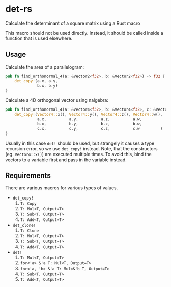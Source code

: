 # det-rs
Calculate the determinant of a square matrix using a Rust macro

This macro should not be used directly. Instead, it should be called inside a function that is used elsewhere.

## Usage
Calculate the area of a parallelogram:
```rust
pub fn find_orthonormal_4(a: &Vector2<f32>, b: &Vector2<f32>) -> f32 {
    det_copy!(a.x, a.y,
              b.x, b.y)
}
```

Calculate a 4D orthogonal vector using nalgebra:
```rust
pub fn find_orthonormal_4(a: &Vector4<f32>, b: &Vector4<f32>, c: &Vector4<f32>) -> Vector4<f32> {
    det_copy!(Vector4::x(), Vector4::y(), Vector4::z(), Vector4::w(),
              a.x,          a.y,          a.z,          a.w,
              b.x,          b.y,          b.z,          b.w,
              c.x,          c.y,          c.z,          c.w         )
}
```
Usually in this case `det!` should be used, but strangely it causes a type recursion error,
so we use `det_copy!` instead. Note, that the constructors (eg. `Vector4::x()`) are executed multiple times.
To avoid this, bind the vectors to a variable first and pass in the variable instead.


## Requirements
There are various macros for various types of values.

- `det_copy!`
  1. `T: Copy`
  2. `T: Mul<T, Output=T>`
  3. `T: Sub<T, Output=T>`
  4. `T: Add<T, Output=T>`
- `det_clone!`
  1. `T: Clone`
  2. `T: Mul<T, Output=T>`
  3. `T: Sub<T, Output=T>`
  4. `T: Add<T, Output=T>`
- `det!`
  1. `T: Mul<T, Output=T>`
  2. `for<'a> &'a T: Mul<T, Output=T>`
  3. `for<'a, 'b> &'a T: Mul<&'b T, Output=T>`
  4. `T: Sub<T, Output=T>`
  5. `T: Add<T, Output=T>`
